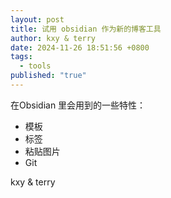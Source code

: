 ```yaml
---
layout: post
title: 试用 obsidian 作为新的博客工具
author: kxy & terry
date: 2024-11-26 18:51:56 +0800
tags:
  - tools
published: "true"
---
```


 在Obsidian 里会用到的一些特性：
 - 模板
 - 标签
 - 粘贴图片
 - Git

kxy & terry

